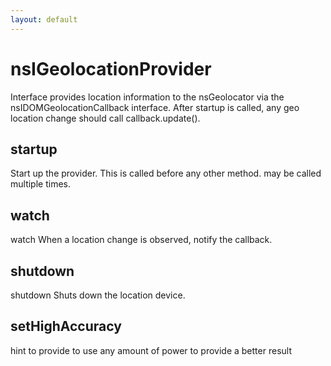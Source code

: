 ```yaml
---
layout: default
---
```


# nsIGeolocationProvider #

Interface provides location information to the nsGeolocator
via the nsIDOMGeolocationCallback interface.  After
startup is called, any geo location change should call
callback.update().


## startup ##

Start up the provider.  This is called before any other
method.  may be called multiple times.


## watch ##

watch
When a location change is observed, notify the callback.


## shutdown ##

shutdown
Shuts down the location device.


## setHighAccuracy ##

hint to provide to use any amount of power to provide a better result


